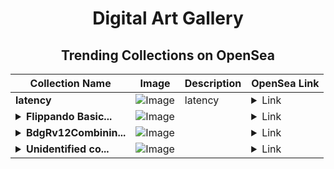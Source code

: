 <div align="center">

# Digital Art Gallery

## Trending Collections on OpenSea

| Collection Name                       | Image                                                                                     | Description                       | OpenSea Link                                                                                          |
|---------------------------------------|-------------------------------------------------------------------------------------------|-----------------------------------|--------------------------------------------------------------------------------------------------------|
| **latency** | ![Image](https://i.seadn.io/s/raw/files/8e18dbb36d6dbce58b23394c7eb79abc.png?w=500&auto=format?w=200&auto=format) | latency | <details><summary>Link</summary>[latency](https://opensea.io/collection/latency-1)</details> |
| **<details><summary>Flippando Basic...</summary>Flippando Basic Board</details>** | ![Image](https://raw.seadn.io/files/2562e832cacaf3b5ba3b8bd0a29a89b5.svg?w=200&auto=format) |  | <details><summary>Link</summary>[Flippando Basic Board](https://opensea.io/collection/flippando-basic-board-11)</details> |
| **<details><summary>BdgRv12Combinin...</summary>BdgRv12CombiningBrid</details>** | ![Image](https://i.seadn.io/s/raw/files/cc55c5dac283f76ac39fb6785ba0f119.png?w=500&auto=format?w=200&auto=format) |  | <details><summary>Link</summary>[BdgRv12CombiningBrid](https://opensea.io/collection/bdgrv12combiningbrid)</details> |
| **<details><summary>Unidentified co...</summary>Unidentified contract 14191137-e2dc-4a0c-9717-4ec8bf778327</details>** | ![Image](https://i.seadn.io/s/raw/files/a837708742ad8afcb35eb60ba787976d.jpg?w=500&auto=format?w=200&auto=format) |  | <details><summary>Link</summary>[Unidentified contract 14191137-e2dc-4a0c-9717-4ec8bf778327](https://opensea.io/collection/unidentified-contract-14191137-e2dc-4a0c-9717-4ec8)</details> |

</div>
